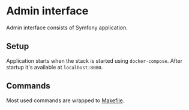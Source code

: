 # Admin interface

Admin interface consists of Symfony application.

## Setup

Application starts when the stack is started using `docker-compose`. After startup it's available at `localhost:8080`.

## Commands

Most used commands are wrapped to [Makefile](Makefile).
